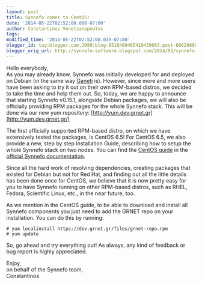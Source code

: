 ```yaml
---
layout: post
title: Synnefo comes to CentOS!
date: '2014-05-22T02:52:00.000-07:00'
author: Constantinos Venetsanopoulos
tags: 
modified_time: '2014-05-22T02:52:08.039-07:00'
blogger_id: tag:blogger.com,1999:blog-8518489485419439663.post-6662980026449980029
blogger_orig_url: http://synnefo-software.blogspot.com/2014/05/synnefo-comes-to-centos.html
---
```


Hello everybody,   
As you may already know, Synnefo was initially developed for and deployed on Debian (in the same way [Ganeti](http://code.google.com/p/ganeti/) is).
However, since more and more users have been asking to try it out on their own RPM-based distros, we decided to take the time and help them out.
So, today, we are happy to announce that starting Synnefo v0.15.1, alongside Debian packages, we will also be officially providing RPM packages for the whole Synnefo stack.<!--break--> This will be done via our new yum repository:
[http://yum.dev.grnet.gr](http://yum.dev.grnet.gr/)

The first officially supported RPM-based distro, on which we have extensively tested the packages, is CentOS 6.5! For CentOS 6.5, we also provide a new, step by step Installation Guide, describing how to setup the whole Synnefo stack on two nodes. You can find the [CentOS guide](https://www.synnefo.org/docs/synnefo/latest/install-guide-centos.html) in the [official Synnefo documentation](https://www.synnefo.org/docs/synnefo/latest/index.html#synnefo-guides).

Since all the hard work of resolving dependencies, creating packages that existed for Debian but not for Red Hat, and finding out all the little details has been done once for CentOS, we believe that it is now pretty easy for you to have Synnefo running on other RPM-based distros, such as RHEL, Fedora, Scientific Linux, etc., in the near future, too.

As we mention in the CentOS guide, to be able to download and install all Synnefo components you just need to add the GRNET repo on your installation. You can do this by running:

`# yum localinstall https://dev.grnet.gr/files/grnet-repo.rpm`  
`# yum update`

So, go ahead and try everything out!
As always, any kind of feedback or bug report is highly appreciated.

Enjoy,  
on behalf of the Synnefo team,  
Constantinos 